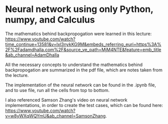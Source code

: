 # Neural network using only Python, numpy, and Calculus

The mathematics behind backpropogation were learned in this lecture: https://www.youtube.com/watch?time_continue=13581&v=Ixl3nykKG9M&embeds_referring_euri=https%3A%2F%2Fadamdhalla.com%2F&source_ve_path=MjM4NTE&feature=emb_title&ab_channel=AdamDhalla

All the necessary concepts to understand the mathematics behind backpropogation are summarized in the pdf file, which are notes taken from the lecture.

The implementation of the neural network can be found in the .ipynb file, and to use file, run all the cells from top to bottom.

I also referenced Samson Zhang's video on neural network implementations, in order to create the test cases, which can be found here: https://www.youtube.com/watch?v=w8yWXqWQYmU&ab_channel=SamsonZhang.
